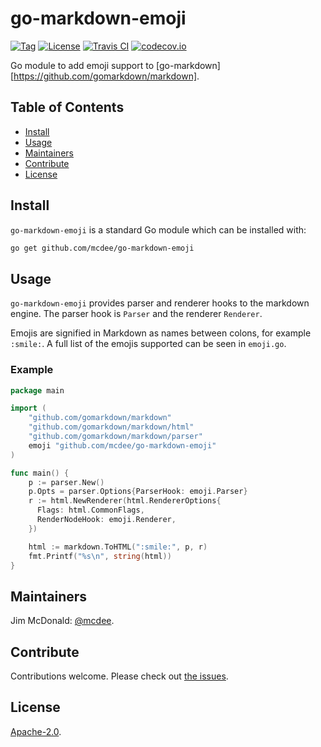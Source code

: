 # go-markdown-emoji

[![Tag](https://img.shields.io/github/tag/mcdee/go-markdown-emoji.svg)](https://github.com/mcdee/go-markdown-emoji/releases/)
[![License](https://img.shields.io/github/license/mcdee/go-markdown-emoji.svg)](LICENSE)
[![Travis CI](https://img.shields.io/travis/mcdee/go-markdown-emoji.svg)](https://travis-ci.org/mcdee/go-markdown-emoji)
[![codecov.io](https://img.shields.io/codecov/c/github/mcdee/go-markdown-emoji.svg)](https://codecov.io/github/mcdee/go-markdown-emoji)

Go module to add emoji support to [go-markdown][https://github.com/gomarkdown/markdown].


## Table of Contents

- [Install](#install)
- [Usage](#usage)
- [Maintainers](#maintainers)
- [Contribute](#contribute)
- [License](#license)

## Install

`go-markdown-emoji` is a standard Go module which can be installed with:

```sh
go get github.com/mcdee/go-markdown-emoji
```

## Usage

`go-markdown-emoji` provides parser and renderer hooks to the markdown engine.  The parser hook is `Parser` and the renderer `Renderer`.

Emojis are signified in Markdown as names between colons, for example `:smile:`.  A full list of the emojis supported can be seen in `emoji.go`.

### Example

```go
package main

import (
    "github.com/gomarkdown/markdown"
    "github.com/gomarkdown/markdown/html"
    "github.com/gomarkdown/markdown/parser"
    emoji "github.com/mcdee/go-markdown-emoji"
)

func main() {
    p := parser.New()
    p.Opts = parser.Options{ParserHook: emoji.Parser}
    r := html.NewRenderer(html.RendererOptions{
      Flags: html.CommonFlags,
      RenderNodeHook: emoji.Renderer,
    })

    html := markdown.ToHTML(":smile:", p, r)
    fmt.Printf("%s\n", string(html))
}
```

## Maintainers

Jim McDonald: [@mcdee](https://github.com/mcdee).

## Contribute

Contributions welcome. Please check out [the issues](https://github.com/mcdee/go-markdown-emoji/issues).

## License

[Apache-2.0](LICENSE).
